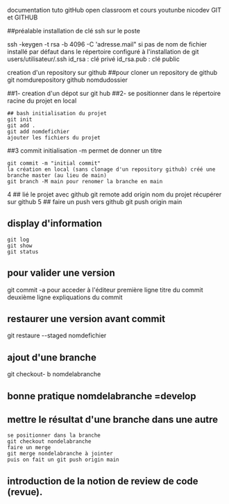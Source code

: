 documentation tuto gitHub open classroom et cours youtunbe nicodev GIT et GITHUB

##préalable installation de clé ssh sur le poste

ssh -keygen -t rsa -b 4096 -C 'adresse.mail"
si pas de nom de fichier installé par défaut dans le répertoire configuré à l'installation de git
users/utilisateur/.ssh
id_rsa : clé privé
id_rsa.pub : clé public

creation d'un repository sur github
##pour cloner un repository de github 
git nomdurepository github nomdudossier

##1- creation d'un dépot sur git hub
##2- se positionner dans le répertoire racine du projet en local
    

    ## bash initialisation du projet
    git init
    git add .
    git add nomdefichier
    ajouter les fichiers du projet
##3 commit initialisation -m permet de donner un titre

    git commit -m "initial commit"
    la création en local (sans clonage d'un repository github) créé une branche master (au lieu de main)
    git branch -M main pour renomer la branche en main

4 ## lié le projet avec github
    git remote add origin nom du projet récupérer sur github
5 ## faire un push vers github
git push origin main

## display d'information 
    git log 
    git show
    git status
## pour valider une version 
git commit -a pour acceder à l'éditeur
première ligne titre du commit
deuxième ligne expliquations du commit
## restaurer une version avant commit
git restaure --staged nomdefichier 
## ajout d'une branche 
git checkout- b nomdelabranche 
## bonne pratique nomdelabranche =develop
## mettre le résultat d'une branche dans une autre
    se positionner dans la branche
    git checkout nondelabranche
    faire un merge
    git merge nondelabranche à jointer
    puis on fait un git push origin main
## introduction de la notion de review de code (revue).

